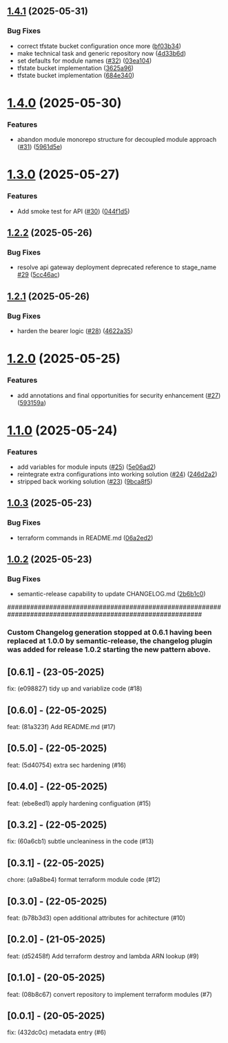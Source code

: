 ## [1.4.1](https://github.com/GrabAByte/terraform-control-aws-api-lambda-trigger-to-s3/compare/v1.4.0...v1.4.1) (2025-05-31)


### Bug Fixes

* correct tfstate bucket configuration once more ([bf03b34](https://github.com/GrabAByte/terraform-control-aws-api-lambda-trigger-to-s3/commit/bf03b34209f47bea7f5276e604890c6963e70449))
* make technical task and generic repository now ([4d33b6d](https://github.com/GrabAByte/terraform-control-aws-api-lambda-trigger-to-s3/commit/4d33b6d279c974774acab58ffc1d7f7542865e5d))
* set defaults for module names ([#32](https://github.com/GrabAByte/terraform-control-aws-api-lambda-trigger-to-s3/issues/32)) ([03ea104](https://github.com/GrabAByte/terraform-control-aws-api-lambda-trigger-to-s3/commit/03ea104978de016d6352226e7a60f0727bc81c78))
* tfstate bucket implementation ([3625a96](https://github.com/GrabAByte/terraform-control-aws-api-lambda-trigger-to-s3/commit/3625a968b621e89585a9fcce739b59f5be9d7e7a))
* tfstate bucket implementation ([684e340](https://github.com/GrabAByte/terraform-control-aws-api-lambda-trigger-to-s3/commit/684e3403789849c5e50b109fccb8355c786f0f95))

# [1.4.0](https://github.com/GrabAByte/terraform-aws-convertr-demo/compare/v1.3.0...v1.4.0) (2025-05-30)


### Features

* abandon module monorepo structure for decoupled module approach ([#31](https://github.com/GrabAByte/terraform-aws-convertr-demo/issues/31)) ([5961d5e](https://github.com/GrabAByte/terraform-aws-convertr-demo/commit/5961d5edbcf8449b0c53adb09d7d13c89eb253f3))

# [1.3.0](https://github.com/GrabAByte/terraform-aws-convertr-demo/compare/v1.2.2...v1.3.0) (2025-05-27)


### Features

* Add smoke test for API ([#30](https://github.com/GrabAByte/terraform-aws-convertr-demo/issues/30)) ([044f1d5](https://github.com/GrabAByte/terraform-aws-convertr-demo/commit/044f1d56f926e2dc90c4b9c8fa1a1ab5a40315dd))

## [1.2.2](https://github.com/GrabAByte/terraform-aws-convertr-demo/compare/v1.2.1...v1.2.2) (2025-05-26)


### Bug Fixes

* resolve api gateway deployment deprecated reference to stage_name [#29](https://github.com/GrabAByte/terraform-aws-convertr-demo/issues/29) ([5cc46ac](https://github.com/GrabAByte/terraform-aws-convertr-demo/commit/5cc46ac6b87a318a6889fa6f17957558e1fea290))

## [1.2.1](https://github.com/GrabAByte/terraform-aws-convertr-demo/compare/v1.2.0...v1.2.1) (2025-05-26)


### Bug Fixes

* harden the bearer logic ([#28](https://github.com/GrabAByte/terraform-aws-convertr-demo/issues/28)) ([4622a35](https://github.com/GrabAByte/terraform-aws-convertr-demo/commit/4622a3593d24f2e1e3cde4d216cd8e74fd6c4c95))

# [1.2.0](https://github.com/GrabAByte/terraform-aws-convertr-demo/compare/v1.1.0...v1.2.0) (2025-05-25)


### Features

* add annotations and final opportunities for security enhancement ([#27](https://github.com/GrabAByte/terraform-aws-convertr-demo/issues/27)) ([593159a](https://github.com/GrabAByte/terraform-aws-convertr-demo/commit/593159a0effe41a825347c3ce99feff998e52c93))

# [1.1.0](https://github.com/GrabAByte/terraform-aws-convertr-demo/compare/v1.0.3...v1.1.0) (2025-05-24)


### Features

* add variables for module inputs ([#25](https://github.com/GrabAByte/terraform-aws-convertr-demo/issues/25)) ([5e06ad2](https://github.com/GrabAByte/terraform-aws-convertr-demo/commit/5e06ad2c5592888aedd30f8bf37375ac9560ac62))
* reintegrate extra configurations into working solution ([#24](https://github.com/GrabAByte/terraform-aws-convertr-demo/issues/24)) ([246d2a2](https://github.com/GrabAByte/terraform-aws-convertr-demo/commit/246d2a2763f425f86102c783849ae8555301885b))
* stripped back working solution ([#23](https://github.com/GrabAByte/terraform-aws-convertr-demo/issues/23)) ([9bca8f5](https://github.com/GrabAByte/terraform-aws-convertr-demo/commit/9bca8f55c894488f9b304d8c5c337635af9f2c9c))

## [1.0.3](https://github.com/GrabAByte/terraform-aws-convertr-demo/compare/v1.0.2...v1.0.3) (2025-05-23)


### Bug Fixes

* terraform commands in README.md ([06a2ed2](https://github.com/GrabAByte/terraform-aws-convertr-demo/commit/06a2ed2e618bd700fd195c9c27af5ee1b476af83))

## [1.0.2](https://github.com/GrabAByte/terraform-aws-convertr-demo/compare/v1.0.1...v1.0.2) (2025-05-23)


### Bug Fixes

* semantic-release capability to update CHANGELOG.md ([2b6b1c0](https://github.com/GrabAByte/terraform-aws-convertr-demo/commit/2b6b1c04664d725717622da44595d7b8ef5cfc0b))

###########################################################################################################

### Custom Changelog generation stopped at 0.6.1 having been replaced at 1.0.0 by semantic-release, the changelog plugin was added for release 1.0.2 starting the new pattern above.

## [0.6.1] - (23-05-2025)
fix: (e098827) tidy up and variablize code (#18)

## [0.6.0] - (22-05-2025)
feat: (81a323f) Add README.md (#17)

## [0.5.0] - (22-05-2025)
feat: (5d40754) extra sec hardening (#16)

## [0.4.0] - (22-05-2025)
feat: (ebe8ed1) apply hardening configuation (#15)

## [0.3.2] - (22-05-2025)
fix: (60a6cb1) subtle uncleaniness in the code (#13)

## [0.3.1] - (22-05-2025)
chore: (a9a8be4) format terraform module code (#12)

## [0.3.0] - (22-05-2025)
feat: (b78b3d3) open additional attributes for achitecture (#10)

## [0.2.0] - (21-05-2025)
feat: (d52458f) Add terraform destroy and lambda ARN lookup (#9)

## [0.1.0] - (20-05-2025)
feat: (08b8c67) convert repository to implement terraform modules (#7)

## [0.0.1] - (20-05-2025)
fix: (432dc0c) metadata entry (#6)
